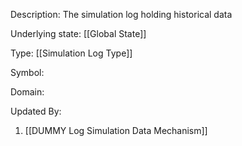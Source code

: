 Description: The simulation log holding historical data

Underlying state: [[Global State]]

Type: [[Simulation Log Type]]

Symbol: 

Domain: 

Updated By:
1. [[DUMMY Log Simulation Data Mechanism]]

